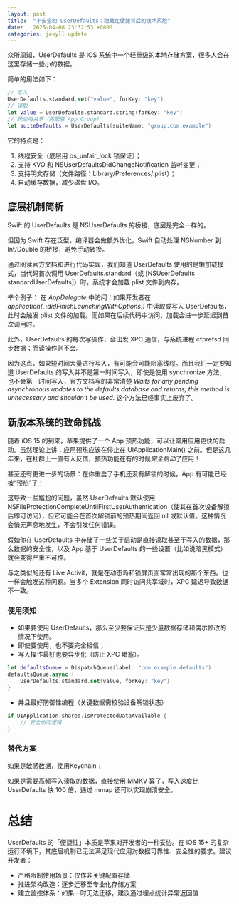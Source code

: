 ```yaml
---
layout: post
title:  "不安全的 UserDefaults：隐藏在便捷背后的技术风险"
date:   2025-04-08 23:32:53 +0800
categories: jekyll update
---
```



众所周知，UserDefaults 是 iOS 系统中一个轻量级的本地存储方案，很多人会在这里存储一些小的数据。

简单的用法如下：

```swift
// 写入
UserDefaults.standard.set("value", forKey: "key")  
// 读取
let value = UserDefaults.standard.string(forKey: "key")  
// 跨应用共享（需配置 App Group）
let suiteDefaults = UserDefaults(suiteName: "group.com.example")  
```

它的特点是：

1. 线程安全（底层用 os_unfair_lock 锁保证）；
2. 支持 KVO 和 NSUserDefaultsDidChangeNotification 监听变更；
3. 支持明文存储（文件路径：Library/Preferences/<BundleID>.plist）；
4. 自动缓存数据，减少磁盘 I/O。


## 底层机制简析

Swift 的 UserDefaults 是 NSUserDefaults 的桥接，底层是完全一样的。

但因为 Swift 存在泛型，编译器会做额外优化，Swift 自动处理 NSNumber 到 Int/Double 的桥接，避免手动转换。

通过阅读官方文档和进行代码实现，我们知道 UserDefaults 使用的是懒加载模式，当代码首次调用 UserDefaults.standard（或 [NSUserDefaults standardUserDefaults]）时，系统才会加载 plist 文件到内存。

举个例子：
在 *AppDelegate* 中访问：如果开发者在  *application(_:didFinishLaunchingWithOptions:)* 中读取或写入 UserDefaults，此时会触发 plist 文件的加载。而如果在后续代码中访问，加载会进一步延迟到首次调用时。

此外，UserDefaults 的每次写操作，会出发 XPC 通信，与系统进程 cfprefsd 同步数据；而读操作则不会。

因为这点，如果短时间大量进行写入，有可能会可能阻塞线程。而且我们一定要知道 UserDefaults 的写入并不是第一时间写入，即使是使用 synchronize 方法，也不会第一时间写入，官方文档写的非常清楚
*Waits for any pending asynchronous updates to the defaults database and returns; this method is unnecessary and shouldn’t be used.* 这个方法已经事实上废弃了。


## 新版本系统的致命挑战

随着 iOS 15 的到来，苹果提供了一个 App 预热功能，可以让常用应用更快的启动。虽然理论上讲：应用预热应该在停止在 UIApplicationMain() 之前。但是这几年来，在社群上一直有人反馈，预热功能在有的时候*完全启动*了应用！

甚至还有更进一步的场景：在你重启了手机还没有解锁的时候，App 有可能已经被“预热”了！

这导致一些尴尬的问题，虽然 UserDefaults 默认使用NSFileProtectionCompleteUntilFirstUserAuthentication（使其在首次设备解锁后即可访问），但它可能会在首次解锁前的预热期间返回 nil 或默认值。这种情况会悄无声息地发生，不会引发任何错误。

假如你在 UserDefaults 中存储了一些关于启动是直接读取甚至于写入的数据，那么数据的安全性，以及 App 基于 UserDefaults 的一些设置（比如说暗黑模式）就会变得严重不可控。

与之类似的还有  Live Activit，就是在动态岛和锁屏页面常常出现的那个东西。也一样会触发这种问题。当多个 Extension 同时访问共享域时，XPC 延迟导致数据不一致。



### 使用须知

* 如果要使用 UserDefaults，那么至少要保证只是少量数据存储和偶尔修改的情况下使用。
* 即使要使用，也不要完全相信；
* 写入操作最好也要异步化（防止 XPC 堵塞）。

```swift
let defaultsQueue = DispatchQueue(label: "com.example.defaults")
defaultsQueue.async {
    UserDefaults.standard.set(value, forKey: "key")
}
```
* 并且最好防御性编程（关键数据需校验设备解锁状态）

```swift
if UIApplication.shared.isProtectedDataAvailable {
    // 安全访问逻辑
}
```

### 替代方案

如果是敏感数据，使用Keychain；

如果是需要高频写入读取的数据，直接使用 MMKV 算了，写入速度比 UserDefaults 快 100 倍，通过 mmap 还可以实现崩溃安全。

# 总结

UserDefaults 的「便捷性」本质是苹果对开发者的一种妥协。在 iOS 15+ 的复杂运行环境下，其底层机制已无法满足现代应用对数据可靠性、安全性的要求。建议开发者：

* ​​严格限制使用场景​​：仅作非关键配置存储
* 推进架构改造​​：逐步迁移至专业化存储方案
* 建立监控体系​​：如果一时无法迁移，建议通过埋点统计异常返回值



